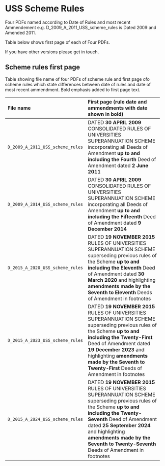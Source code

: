 # USS Scheme Rules

Four PDFs named according to Date of Rules and most recent Ammendement e.g. D_2009_A_2011_USS_scheme_rules is Dated 2009 and Amended 2011. 

Table below shows first page of each of Four PDFs. 

If you have other versions please get in touch. 


## Scheme rules first page
Table showing file name of four PDFs of scheme rule and first page ofo scheme rules which state differences between date of rules and date of most recent ammendment. Bold emphasis added to first page text. 

| File name | First page (rule date and ammendments with date shown in bold) |
|:--|:--|
| `D_2009_A_2011_USS_scheme_rules`|DATED **30 APRIL 2009** CONSOLIDATED RULES OF UNIVERSITIES SUPERANNUATION SCHEME incorporating all Deeds of Amendment **up to and including the Fourth** Deed of Amendment dated **2 June 2011** |   
| `D_2009_A_2014_USS_scheme_rules` | DATED **30 APRIL 2009** CONSOLIDATED RULES OF UNIVERSITIES SUPERANNUATION SCHEME incorporating all Deeds of Amendment **up to and including the Fifteenth** Deed of Amendment dated **9 December 2014**|  
| `D_2015_A_2020_USS_scheme_rules`|DATED **19 NOVEMBER 2015** RULES OF UNIVERSITIES SUPERANNUATION SCHEME superseding previous rules of the Scheme **up to and including the Eleventh** Deed of Amendment dated **30 March 2020** and highlighting **amendments made by the Seventh to Eleventh** Deeds of Amendment in footnotes |   
| `D_2015_A_2023_USS_scheme_rules` | DATED **19 NOVEMBER 2015** RULES OF UNIVERSITIES SUPERANNUATION SCHEME superseding previous rules of the Scheme **up to and including the Twenty-First** Deed of Amendment dated **19 December 2023** and highlighting **amendments made by the Seventh to Twenty-First** Deeds of Amendment in footnotes|  
| `D_2015_A_2024_USS_scheme_rules` | DATED **19 NOVEMBER 2015** RULES OF UNIVERSITIES SUPERANNUATION SCHEME superseding previous rules of the Scheme **up to and including the Twenty-Seventh** Deed of Amendment dated **25 September 2024** and highlighting **amendments made by the Seventh to Twenty-Seventh** Deeds of Amendment in footnotes|  

